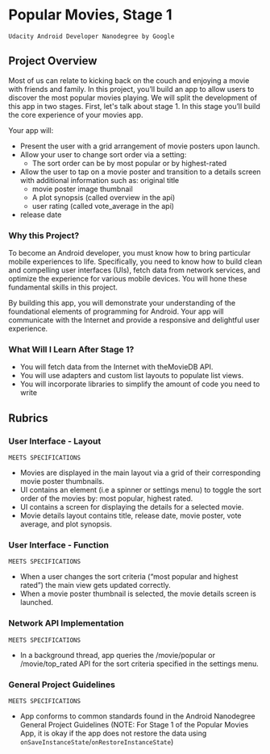 # Popular Movies, Stage 1 
`Udacity Android Developer Nanodegree by Google`

## Project Overview
Most of us can relate to kicking back on the couch and enjoying a movie with friends and family. In this project, you’ll build an app to allow users to discover the most popular movies playing. We will split the development of this app in two stages. First, let's talk about stage 1. In this stage you’ll build the core experience of your movies app.

Your app will:

- Present the user with a grid arrangement of movie posters upon launch.
- Allow your user to change sort order via a setting:
  - The sort order can be by most popular or by highest-rated
- Allow the user to tap on a movie poster and transition to a details screen with additional information such as:
original title
  - movie poster image thumbnail
  - A plot synopsis (called overview in the api)
  - user rating (called vote_average in the api)
 - release date

### Why this Project?
To become an Android developer, you must know how to bring particular mobile experiences to life. Specifically, you need to know how to build clean and compelling user interfaces (UIs), fetch data from network services, and optimize the experience for various mobile devices. You will hone these fundamental skills in this project.

By building this app, you will demonstrate your understanding of the foundational elements of programming for Android. Your app will communicate with the Internet and provide a responsive and delightful user experience.

### What Will I Learn After Stage 1?
- You will fetch data from the Internet with theMovieDB API.
- You will use adapters and custom list layouts to populate list views.
- You will incorporate libraries to simplify the amount of code you need to write

## Rubrics
### User Interface - Layout

  `MEETS SPECIFICATIONS`
  
- Movies are displayed in the main layout via a grid of their corresponding movie poster thumbnails.
- UI contains an element (i.e a spinner or settings menu) to toggle the sort order of the movies by: most popular, highest rated.
- UI contains a screen for displaying the details for a selected movie.
- Movie details layout contains title, release date, movie poster, vote average, and plot synopsis.

### User Interface - Function

  `MEETS SPECIFICATIONS`
  
- When a user changes the sort criteria (“most popular and highest rated”) the main view gets updated correctly.
- When a movie poster thumbnail is selected, the movie details screen is launched.

### Network API Implementation

  `MEETS SPECIFICATIONS`

- In a background thread, app queries the /movie/popular or /movie/top_rated API for the sort criteria specified in the settings menu.

### General Project Guidelines

  `MEETS SPECIFICATIONS`
- App conforms to common standards found in the Android Nanodegree General Project Guidelines (NOTE: For Stage 1 of the Popular Movies App, it is okay if the app does not restore the data using `onSaveInstanceState`/`onRestoreInstanceState`)
